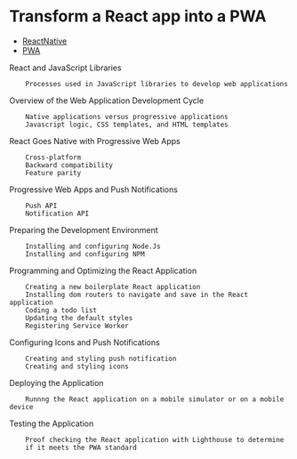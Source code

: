 # Transform a React app into a PWA

- [ReactNative](https://janmonschke.com/react-native-introduction/#/)
- [PWA](https://noti.st/aarongustafson/co3b5z/getting-started-with-progressive-web-apps-workshop)


React and JavaScript Libraries

        Processes used in JavaScript libraries to develop web applications

Overview of the Web Application Development Cycle

        Native applications versus progressive applications
        Javascript logic, CSS templates, and HTML templates


React Goes Native with Progressive Web Apps

        Cross-platform
        Backward compatibility
        Feature parity

Progressive Web Apps and Push Notifications

        Push API
        Notification API

Preparing the Development Environment

        Installing and configuring Node.Js
        Installing and configuring NPM

Programming and Optimizing the React Application

        Creating a new boilerplate React application
        Installing dom routers to navigate and save in the React application
        Coding a todo list
        Updating the default styles
        Registering Service Worker

Configuring Icons and Push Notifications

        Creating and styling push notification
        Creating and styling icons

Deploying the Application

        Runnng the React application on a mobile simulator or on a mobile device

Testing the Application

        Proof checking the React application with Lighthouse to determine 
        if it meets the PWA standard

